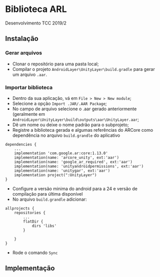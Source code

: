 # Biblioteca ARL
Desenvolvimento TCC 2019/2

## Instalação

### Gerar arquivos
- Clonar o repositório para uma pasta local;
- Compilar o projeto `AndroidLayer\UnityLayer\build.gradle` para gerar um arquivo `.aar`.

### Importar biblioteca
- Dentro da sua aplicação, vá em `File > New > New module`;
- Selecione a opção `Import .JAR/.AAR Package`;
- No campo de arquivo selecione o .aar gerado anteriormente (geralmente em `AndroidLayer\UnityLayer\build\outputs\aar\UnityLayer.aar`;
- Dê um nome ou deixe o nome padrão para o subprojeto;
- Registre a biblioteca gerada e algumas referências do ARCore como dependência no arquivo `build.grandle` do aplicativo

```
dependencies {
    ...
    implementation 'com.google.ar:core:1.13.0'
    implementation(name: 'arcore_unity', ext:'aar')
    implementation(name: 'google_ar_required', ext:'aar')
    implementation(name: 'unityandroidpermissions', ext:'aar')
    implementation(name: 'unitygar', ext:'aar')
    implementation project(":UnityLayer")
}
```

- Configure a versão minima do android para a 24 e versão de compilação para última disponível
- No arquivo `build.grandle` adicionar:

```
allprojects {
    repositories {
        ...
        flatDir {
            dirs 'libs'
        }
        
    }
}
```

- Rode o comando `Sync`

## Implementação
